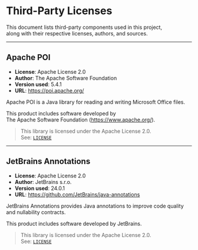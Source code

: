 # Third-Party Licenses

This document lists third-party components used in this project,  
along with their respective licenses, authors, and sources.

---

## Apache POI

- **License**: Apache License 2.0
- **Author**: The Apache Software Foundation
- **Version used**: 5.4.1
- **URL**: https://poi.apache.org/

Apache POI is a Java library for reading and writing Microsoft Office files.

This product includes software developed by  
The Apache Software Foundation (https://www.apache.org/).

> This library is licensed under the Apache License 2.0.  
> See: [`LICENSE`](LICENSE)

---

## JetBrains Annotations

- **License**: Apache License 2.0
- **Author**: JetBrains s.r.o.
- **Version used**: 24.0.1
- **URL**: https://github.com/JetBrains/java-annotations

JetBrains Annotations provides Java annotations to improve code quality and nullability contracts.

This product includes software developed by JetBrains.

> This library is licensed under the Apache License 2.0.  
> See: [`LICENSE`](LICENSE)
